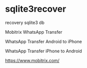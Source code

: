 # sqlite3recover
recovery sqlite3 db

Mobitrix WhatsApp Transfer

WhatsApp Transfer Android to iPhone

WhatsApp Transfer iPhone to Android


https://www.mobitrix.com/

